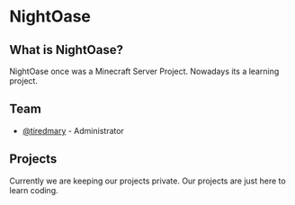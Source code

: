 # NightOase

## What is NightOase?
NightOase once was a Minecraft Server Project. Nowadays its a learning project. 

## Team
- [@tiredmary](https://github.com/tiredmary) - Administrator

## Projects
Currently we are keeping our projects private. Our projects are just here to learn coding.
<!--

**Here are some ideas to get you started:**

🙋‍♀️ A short introduction - what is your organization all about?
🌈 Contribution guidelines - how can the community get involved?
👩‍💻 Useful resources - where can the community find your docs? Is there anything else the community should know?
🍿 Fun facts - what does your team eat for breakfast?
🧙 Remember, you can do mighty things with the power of [Markdown](https://docs.github.com/github/writing-on-github/getting-started-with-writing-and-formatting-on-github/basic-writing-and-formatting-syntax)
-->
